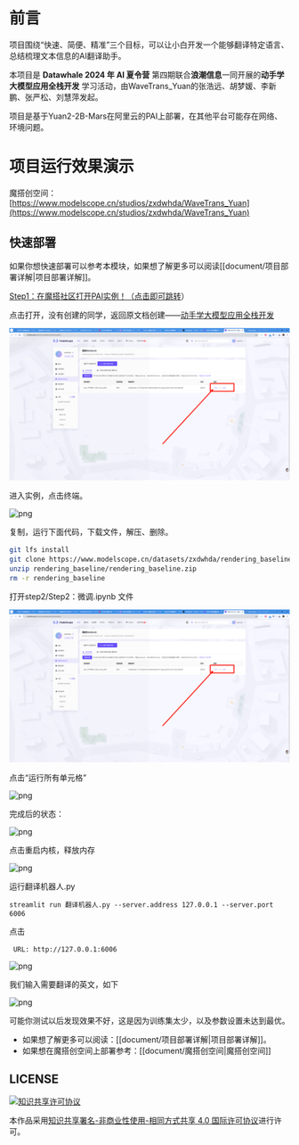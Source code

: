# 前言

项目围绕“快速、简便、精准”三个目标，可以让小白开发一个能够翻译特定语言、总结梳理文本信息的AI翻译助手。

本项目是 **Datawhale 2024 年 AI 夏令营** 第四期联合**浪潮信息**一同开展的**动手学大模型应用全栈开发** 学习活动，由WaveTrans_Yuan的张浩远、胡梦媛、李新鹏、张严松、刘慧萍发起。

项目是基于Yuan2-2B-Mars在阿里云的PAI上部署，在其他平台可能存在网络、环境问题。

# 项目运行效果演示

魔搭创空间：[https://www.modelscope.cn/studios/zxdwhda/WaveTrans_Yuan](https://www.modelscope.cn/studios/zxdwhda/WaveTrans_Yuan)

## 快速部署

如果你想快速部署可以参考本模块，如果想了解更多可以阅读[[document/项目部署详解|项目部署详解]]。

[Step1：在魔搭社区打开PAI实例！（点击即可跳转](https://www.modelscope.cn/my/mynotebook/authorization)）

点击打开，没有创建的同学，返回原文档创建——[动手学大模型应用全栈开发](https://datawhaler.feishu.cn/wiki/XJA9w5be6iiSDLk58LvcKhZvngh)

![p](./Image/Pasted%20image%2020240821161032.png)

进入实例，点击终端。

![png](./Image/%20image%2020240821161043.png)

复制，运行下面代码，下载文件，解压、删除。

```Bash
git lfs install
git clone https://www.modelscope.cn/datasets/zxdwhda/rendering_baseline.git
unzip rendering_baseline/rendering_baseline.zip
rm -r rendering_baseline
```

打开step2/Step2：微调.ipynb 文件

![p](./Image/Pasted%20image%2020240821161032.png)

点击“运行所有单元格”

![png](./Image/%20image%2020240821161120.png)

完成后的状态：

![png](./Image/%20image%2020240821161133.png)

点击重启内核，释放内存

![png](./Image/%20image%2020240821161149.png)

运行翻译机器人.py

```Shell
streamlit run 翻译机器人.py --server.address 127.0.0.1 --server.port 6006
```

点击

```Shell
 URL: http://127.0.0.1:6006
```

![png](./Image/%20image%2020240821161213.png)

我们输入需要翻译的英文，如下

![png](./Image/%20image%2020240821161226.png)


可能你测试以后发现效果不好，这是因为训练集太少，以及参数设置未达到最优。

- 如果想了解更多可以阅读：[[document/项目部署详解|项目部署详解]]。
- 如果想在魔搭创空间上部署参考：[[document/魔搭创空间|魔搭创空间]]


## LICENSE
<a rel="license" href="http://creativecommons.org/licenses/by-nc-sa/4.0/"><img alt="知识共享许可协议" style="border-width:0" src="https://img.shields.io/badge/license-CC%20BY--NC--SA%204.0-lightgrey" /></a>

本作品采用<a rel="license" href="http://creativecommons.org/licenses/by-nc-sa/4.0/">知识共享署名-非商业性使用-相同方式共享 4.0 国际许可协议</a>进行许可。
